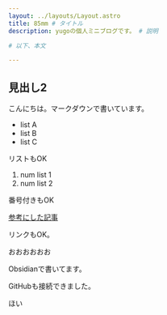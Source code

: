 ```yaml
---
layout: ../layouts/Layout.astro
title: 85mm # タイトル
description: yugoの個人ミニブログです。 # 説明

# 以下、本文

---
```


## 見出し2

こんにちは。マークダウンで書いています。

- list A
- list B
- list C

リストもOK

1. num list 1
2. num list 2

番号付きもOK

[参考にした記事](https://qiita.com/kskwtnk/items/1c850060de2c5a3db738)

リンクもOK。


おおおおおお

Obsidianで書いてます。

GitHubも接続できました。

ほい